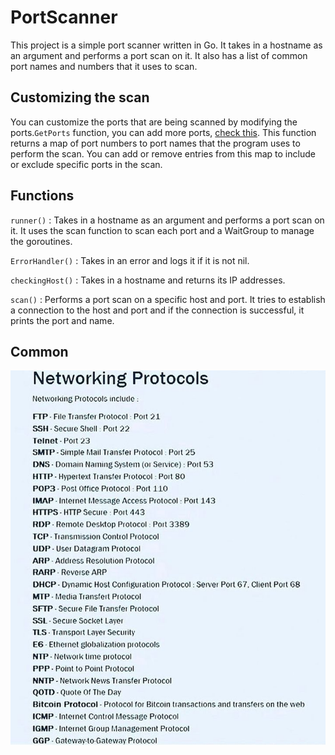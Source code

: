 # PortScanner

This project is a simple port scanner written in Go. It takes in a hostname as an argument and performs a port scan on it. It also has a list of common port names and numbers that it uses to scan.

## Customizing the scan

You can customize the ports that are being scanned by modifying the ports.`GetPorts` function, you can add more ports, [check this](https://github.com/maraisr/ports-list). This function returns a map of port numbers to port names that the program uses to perform the scan. You can add or remove entries from this map to include or exclude specific ports in the scan.

## Functions

`runner()` : Takes in a hostname as an argument and performs a port scan on it. It uses the scan function to scan each port and a WaitGroup to manage the goroutines.

`ErrorHandler()` : Takes in an error and logs it if it is not nil.

`checkingHost()` : Takes in a hostname and returns its IP addresses.

`scan()` : Performs a port scan on a specific host and port. It tries to establish a connection to the host and port and if the connection is successful, it prints the port and name.

## Common

![networking_protocols.png](https://raw.githubusercontent.com/Lukmanern/PortScanner/master/networking_protocols.png)
